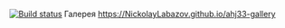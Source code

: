[![Build status](https://ci.appveyor.com/api/projects/status/0lmbw8wjdjlvlf2w?svg=true)](https://ci.appveyor.com/project/NickolayLabazov/ahj33-gallery)
Галерея
https://NickolayLabazov.github.io/ahj33-gallery